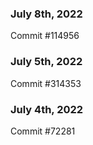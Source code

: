 ### July 8th, 2022

Commit #114956

### July 5th, 2022

Commit #314353


### July 4th, 2022

Commit #72281
